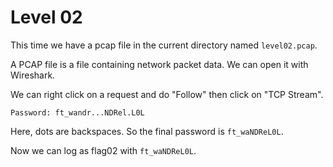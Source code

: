 # Level 02

This time we have a pcap file in the current directory named `level02.pcap`.

A PCAP file is a file containing network packet data. We can open it with Wireshark.

We can right click on a request and do "Follow" then click on "TCP Stream".

```tcp
Password: ft_wandr...NDRel.L0L
```

Here, dots are backspaces. So the final password is `ft_waNDReL0L`.

Now we can log as flag02 with `ft_waNDReL0L`.

